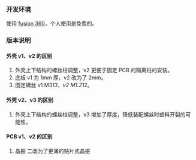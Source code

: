 ### 开发环境

使用 [fusion 360](https://www.autodesk.com.cn/products/fusion-360/overview)，个人使用是免费的。

### 版本说明

#### 外壳 v1、v2 的区别

1. 外壳上下结构的螺丝柱调整，v2 更便于固定 PCB 的隔离柱的安装。
2. 底板 v1 为 1mm 厚，v2 改为了 2mm。
3. 固定螺丝 v1 M3*13，v2 M1.2*12。

#### 外壳 v2、v3 的区别

1. 外壳上下结构的螺丝柱调整，v3 增加了厚度，降低装配螺丝时塑料开裂的可能性。

#### PCB v1、v2 的区别

1. 晶振 二改为了更薄的贴片式晶振
